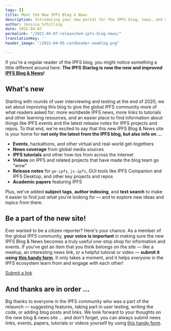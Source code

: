 ```yaml
---
tags: []
title: Meet the New IPFS Blog & News
description: Introducing your new portal for the IPFS blog, news, and more!
author: Jessica Schilling
date: 2021-04-07
permalink: "/2021-04-07-relaunched-ipfs-blog-news/"
translationKey: ''
header_image: "/2021-04-05-cardheader-newblog.png"

---
```

If you're a regular reader of the IPFS blog, you might notice something a little different around here: **The  IPFS Starlog is now the new and improved** [**IPFS Blog & News**](https://blog.ipfs.io)**!**

## What's new

Starting with rounds of user interviewing and testing at the end of 2020, we set about improving this blog to give the global IPFS community more of what readers asked for: more worldwide IPFS news, more links to tutorials and other learning resources, and an easier place to find information about things like IPFS events and the latest release notes for IPFS projects and repos. To that end, we're excited to say that this new IPFS Blog & News site is your home for **not only the latest from the IPFS blog, but also info on ...**

* **Events**, hackathons, and other virtual and real-world get-togethers
* **News coverage** from global media sources
* **IPFS tutorials** and other how-tos from across the internet
* **Videos** on IPFS and related projects that have made the blog team go "wow"
* **Release notes** for `go-ipfs`, `js-ipfs`, GUI tools like IPFS Companion and IPFS Desktop, and other key  projects and repos
* **Academic papers** featuring IPFS

Plus, we've added **subject tags**, **author indexing**, and **text search** to make it easier to find just what you're looking for — and to explore new ideas and topics from there.

## Be a part of the new site!

Ever wanted to be a citizen reporter? Here's your chance. As a member of the global IPFS community, **your voice is important** in making sure the new IPFS Blog & News becomes a truly useful one-stop shop for information and events. If you've got an item that you think belongs on the site — like a meetup, an interesting news link, or a helpful tutorial or video — **submit it using** [**this handy form**](https://airtable.com/shrNH8YWole1xc70I). It only takes a moment, and it helps _everyone_ in the IPFS ecosystem learn from and engage with each other!

<div><a href="https://airtable.com/shrNH8YWole1xc70I" target="_blank" rel="noopener noreferrer" class="p-2 text-white font-semibold bg-blueGreen rounded cursor-pointer w-full"><span class="text-white">Submit a link</span></a></div>

## And thanks are in order ...

Big thanks to everyone in the IPFS community who was a part of the relaunch — suggesting features, taking part in user testing, writing the code, or adding blog posts and links. We look forward to your thoughts on the new blog & news site ... and don't forget, you can always submit news links, events, papers, tutorials or videos yourself by using [this handy form](https://airtable.com/shrNH8YWole1xc70I).